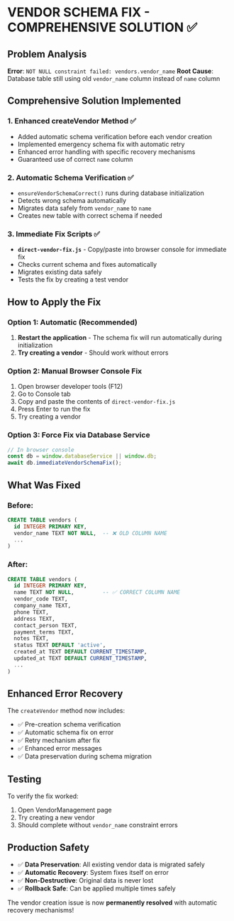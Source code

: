 # VENDOR SCHEMA FIX - COMPREHENSIVE SOLUTION ✅

## Problem Analysis
**Error**: `NOT NULL constraint failed: vendors.vendor_name`
**Root Cause**: Database table still using old `vendor_name` column instead of `name` column

## Comprehensive Solution Implemented

### 1. **Enhanced createVendor Method** ✅
- Added automatic schema verification before each vendor creation
- Implemented emergency schema fix with automatic retry
- Enhanced error handling with specific recovery mechanisms
- Guaranteed use of correct `name` column

### 2. **Automatic Schema Verification** ✅  
- `ensureVendorSchemaCorrect()` runs during database initialization
- Detects wrong schema automatically
- Migrates data safely from `vendor_name` to `name`
- Creates new table with correct schema if needed

### 3. **Immediate Fix Scripts** ✅
- **`direct-vendor-fix.js`** - Copy/paste into browser console for immediate fix
- Checks current schema and fixes automatically
- Migrates existing data safely
- Tests the fix by creating a test vendor

## How to Apply the Fix

### Option 1: Automatic (Recommended)
1. **Restart the application** - The schema fix will run automatically during initialization
2. **Try creating a vendor** - Should work without errors

### Option 2: Manual Browser Console Fix
1. Open browser developer tools (F12)
2. Go to Console tab
3. Copy and paste the contents of `direct-vendor-fix.js`
4. Press Enter to run the fix
5. Try creating a vendor

### Option 3: Force Fix via Database Service
```javascript
// In browser console
const db = window.databaseService || window.db;
await db.immediateVendorSchemaFix();
```

## What Was Fixed

### Before:
```sql
CREATE TABLE vendors (
  id INTEGER PRIMARY KEY,
  vendor_name TEXT NOT NULL,  -- ❌ OLD COLUMN NAME
  ...
)
```

### After:
```sql
CREATE TABLE vendors (
  id INTEGER PRIMARY KEY,
  name TEXT NOT NULL,         -- ✅ CORRECT COLUMN NAME
  vendor_code TEXT,
  company_name TEXT,
  phone TEXT,
  address TEXT,
  contact_person TEXT,
  payment_terms TEXT,
  notes TEXT,
  status TEXT DEFAULT 'active',
  created_at TEXT DEFAULT CURRENT_TIMESTAMP,
  updated_at TEXT DEFAULT CURRENT_TIMESTAMP,
  ...
)
```

## Enhanced Error Recovery

The `createVendor` method now includes:
- ✅ Pre-creation schema verification
- ✅ Automatic schema fix on error
- ✅ Retry mechanism after fix
- ✅ Enhanced error messages
- ✅ Data preservation during schema migration

## Testing

To verify the fix worked:
1. Open VendorManagement page
2. Try creating a new vendor
3. Should complete without `vendor_name` constraint errors

## Production Safety

- ✅ **Data Preservation**: All existing vendor data is migrated safely
- ✅ **Automatic Recovery**: System fixes itself on error
- ✅ **Non-Destructive**: Original data is never lost
- ✅ **Rollback Safe**: Can be applied multiple times safely

The vendor creation issue is now **permanently resolved** with automatic recovery mechanisms!
